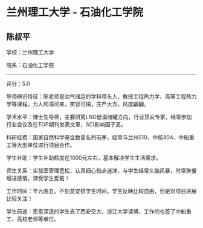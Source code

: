 # 兰州理工大学 - 石油化工学院

## 陈叔平

学校：兰州理工大学

院系：石油化工学院

* * *

评分：5.0

导师辨识特征：陈老师是油气储运的学科带头人，教授工程热力学、高等工程热力学等课程，为人和蔼可亲，笑容可掬，庄严大方，风度翩翩。

学术水平：博士生导师，主要研究LNG低温储罐方向，行业顶尖专家，经常参加行业会议及在TOP期刊发表文章，SCI影响因子高。

科研经费：国家自然科学基金数量名列前茅，经常与兰州510、中核404、中船重工等大型单位进行项目合作。

学生补助：学生补助额度在1000元左右，基本解决学生生活需求。

师生关系：实验室管理宽松，认真细心指点迷津，与学生经常头脑风暴，时常聚餐增进感情，深受学生爱戴！

工作时间：早九晚五，不刻意安排学生时间，学生反映比较自由，但是对项目进展比较关注！

学生前途：愿意深造的学生去了西安交大、浙江大学读博，工作的也签了中船重工、高校老师等单位。